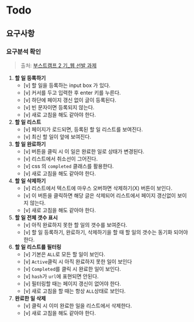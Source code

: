 # Todo

## 요구사항

### 요구분석 확인

> 출처: [부스트캠프 2 기\_웹 선발 과제](https://github.com/connect-boostcamp/todolist)

1.  **할 일 등록하기**
    - [v] 할 일을 등록하는 input box 가 있다.
    - [v] 커서를 두고 입력한 후 enter 키를 누른다.
    - [v] 하단에 페이지 갱신 없이 글이 등록된다.
    - [v] 빈 문자이면 등록되지 않는다.
    - [v] 새로 고침을 해도 같아야 한다.
2.  **할 일 리스트**
    - [v] 페이지가 로드되면, 등록된 할 일 리스트를 보여진다.
    - [v] 최신 할 일이 앞에 보여진다.
3.  **할 일 완료하기**
    - [v] 버튼을 클릭 시 이 일은 완료한 일로 상태가 변경된다.
    - [v] 리스트에서 취소선이 그어진다.
    - [v] css 의 `completed` 클래스를 활용한다.
    - [v] 새로 고침을 해도 같아야 한다.
4.  **할 일 삭제하기**
    - [v] 리스트에서 텍스트에 마우스 오버하면 삭제하기(X) 버튼이 보인다.
    - [v] 이 버튼을 클릭하면 해당 글은 삭제되어 리스트에서 페이지 갱신없이 보이지 않는다.
    - [v] 새로 고침을 해도 같아야 한다.
5.  **할 일 전체 갯수 표시**
    - [v] 아직 완료하지 못한 할 일의 갯수를 보여준다.
    - [v] 할 일 등록하기, 완료하기, 삭제하기을 할 때 할 일의 갯수는 동기화 되어야 한다.
6.  **할 일 리스트를 필터링**
    - [v] 기본은 `ALL`로 모든 할 일이 보인다.
    - [v] `Active`클릭 시 아직 완료하지 못한 일이 보인다
    - [v] `Completed`를 클릭 시 완료한 일이 보인다.
    - [v] `hash`가 `url`에 표현되면 안된다.
    - [v] 필터링할 때는 페이지 갱신이 없어야 한다.
    - [v] 새로 고침을 할 때는 항상 `ALL`상태로 보인다.
7.  **완료한 일 삭제**
    - [v] 클릭 시 이미 완료한 일을 리스트에서 삭제한다.
    - [v] 새로 고침을 해도 같아야 한다.
